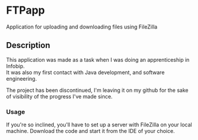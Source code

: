 # FTPapp
Application for uploading and downloading files using FileZilla

## Description

This application was made as a task when I was doing an apprenticeship in Infobip.  
It was also my first contact with Java development, and software engineering.   

The project has been discontinued, I'm leaving it on my github for the sake of visibility of the progress I've made since.

### Usage

If you're so inclined, you'll have to set up a server with FileZilla on your local machine. 
Download the code and start it from the IDE of your choice.
